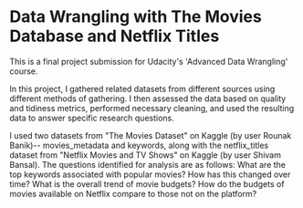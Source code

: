 # Data Wrangling with The Movies Database and Netflix Titles

This is a final project submission for Udacity's 'Advanced Data Wrangling' course.

In this project, I gathered related datasets from different sources using different methods of gathering. I then assessed the data based on quality and tidiness metrics, performed necessary cleaning, and used the resulting data to answer specific research questions.

I used two datasets from "The Movies Dataset" on Kaggle (by user Rounak Banik)-- movies_metadata and keywords, along with the netflix_titles dataset from "Netflix Movies and TV Shows" on Kaggle (by user Shivam Bansal). The questions identified for analysis are as follows: What are the top keywords associated with popular movies? How has this changed over time? What is the overall trend of movie budgets? How do the budgets of movies available on Netflix compare to those not on the platform?
